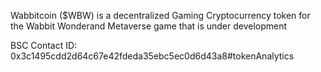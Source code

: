 Wabbitcoin ($WBW) is a decentralized Gaming Cryptocurrency token for the Wabbit Wonderand Metaverse game that is under development

BSC Contact ID: 0x3c1495cdd2d64c67e42fdeda35ebc5ec0d6d43a8#tokenAnalytics
